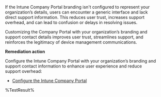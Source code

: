 If the Intune Company Portal branding isn't configured to represent your organization’s details, users can encounter a generic interface and lack direct support information. This reduces user trust, increases support overhead, and can lead to confusion or delays in resolving issues.

Customizing the Company Portal with your organization’s branding and support contact details improves user trust, streamlines support, and reinforces the legitimacy of device management communications.


**Remediation action**

Configure the Intune Company Portal with your organization’s branding and support contact information to enhance user experience and reduce support overhead:  
- [Configure the Intune Company Portal](https://learn.microsoft.com/intune/intune-service/apps/company-portal-app?wt.mc_id=zerotrustrecommendations_automation_content_cnl_csasci)
<!--- Results --->
%TestResult%

